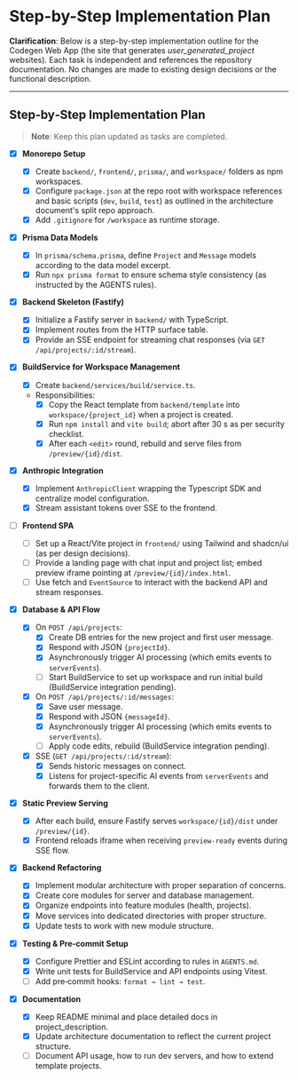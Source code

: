 # Step-by-Step Implementation Plan

**Clarification**: Below is a step-by-step implementation outline for the Codegen Web App (the site that generates _user_generated_project_ websites). Each task is independent and references the repository documentation. No changes are made to existing design decisions or the functional description.

---

## Step‑by‑Step Implementation Plan

> **Note**: Keep this plan updated as tasks are completed.

- [x] **Monorepo Setup**

  - [x] Create `backend/`, `frontend/`, `prisma/`, and `workspace/` folders as npm workspaces.
  - [x] Configure `package.json` at the repo root with workspace references and basic scripts (`dev`, `build`, `test`) as outlined in the architecture document's split repo approach.
  - [x] Add `.gitignore` for `/workspace` as runtime storage.

- [x] **Prisma Data Models**

  - [x] In `prisma/schema.prisma`, define `Project` and `Message` models according to the data model excerpt.
  - [x] Run `npx prisma format` to ensure schema style consistency (as instructed by the AGENTS rules).

- [x] **Backend Skeleton (Fastify)**

  - [x] Initialize a Fastify server in `backend/` with TypeScript.
  - [x] Implement routes from the HTTP surface table.
  - [x] Provide an SSE endpoint for streaming chat responses (via `GET /api/projects/:id/stream`).

- [x] **BuildService for Workspace Management**

  - [x] Create `backend/services/build/service.ts`.
  - Responsibilities:
    - [x] Copy the React template from `backend/template` into `workspace/{project_id}` when a project is created.
    - [x] Run `npm install` and `vite build`; abort after 30 s as per security checklist.
    - [x] After each `<edit>` round, rebuild and serve files from `/preview/{id}/dist`.

- [x] **Anthropic Integration**

  - [x] Implement `AnthropicClient` wrapping the Typescript SDK and centralize model configuration.
  - [x] Stream assistant tokens over SSE to the frontend.

- [ ] **Frontend SPA**

  - [ ] Set up a React/Vite project in `frontend/` using Tailwind and shadcn/ui (as per design decisions).
  - [ ] Provide a landing page with chat input and project list; embed preview iframe pointing at `/preview/{id}/index.html`.
  - [ ] Use fetch and `EventSource` to interact with the backend API and stream responses.

- [x] **Database & API Flow**

  - [x] On `POST /api/projects`:
    - [x] Create DB entries for the new project and first user message.
    - [x] Respond with JSON `{projectId}`.
    - [x] Asynchronously trigger AI processing (which emits events to `serverEvents`).
    - [ ] Start BuildService to set up workspace and run initial build (BuildService integration pending).
  - [x] On `POST /api/projects/:id/messages`:
    - [x] Save user message.
    - [x] Respond with JSON `{messageId}`.
    - [x] Asynchronously trigger AI processing (which emits events to `serverEvents`).
    - [ ] Apply code edits, rebuild (BuildService integration pending).
  - [x] SSE (`GET /api/projects/:id/stream`):
    - [x] Sends historic messages on connect.
    - [x] Listens for project-specific AI events from `serverEvents` and forwards them to the client.

- [x] **Static Preview Serving**

  - [x] After each build, ensure Fastify serves `workspace/{id}/dist` under `/preview/{id}`.
  - [x] Frontend reloads iframe when receiving `preview-ready` events during SSE flow.

- [x] **Backend Refactoring**

  - [x] Implement modular architecture with proper separation of concerns.
  - [x] Create core modules for server and database management.
  - [x] Organize endpoints into feature modules (health, projects).
  - [x] Move services into dedicated directories with proper structure.
  - [x] Update tests to work with new module structure.

- [x] **Testing & Pre‑commit Setup**

  - [x] Configure Prettier and ESLint according to rules in `AGENTS.md`.
  - [x] Write unit tests for BuildService and API endpoints using Vitest.
  - [ ] Add pre‑commit hooks: `format → lint → test`.

- [x] **Documentation**
  - [x] Keep README minimal and place detailed docs in project_description.
  - [x] Update architecture documentation to reflect the current project structure.
  - [ ] Document API usage, how to run dev servers, and how to extend template projects.

